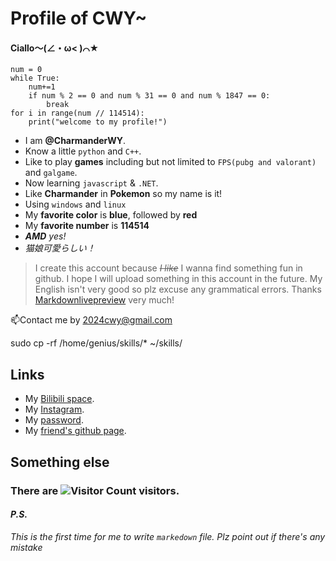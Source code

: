 # Profile of CWY~

#### Ciallo～(∠・ω< )⌒★

```
num = 0
while True:
    num+=1
    if num % 2 == 0 and num % 31 == 0 and num % 1847 == 0:
        break
for i in range(num // 114514):
    print("welcome to my profile!")
```

* I am **@CharmanderWY**.
* Know a little `python` and `C++`.
* Like to play **games** including but not limited to `FPS(pubg and valorant)` and `galgame`.
* Now learning `javascript` & `.NET`.
* Like **Charmander** in **Pokemon** so my name is it!
* Using `windows` and `linux`
* My **favorite color** is **blue**, followed by **red**
* My **favorite number** is **114514**
* _**AMD** yes!_
* *猫娘可愛らしい！*

> I create this account because _~~I like~~_ I wanna find something fun in github. I hope I will upload something in this account in the future. My English isn't very good so plz excuse any grammatical errors. Thanks [Markdownlivepreview](https://markdownlivepreview.com/) very much!

📫Contact me by 2024cwy@gmail.com

sudo cp -rf /home/genius/skills/* ~/skills/

## Links

* My [Bilibili space](https://space.bilibili.com/323084396).
* My [Instagram](https://www.instagram.com/charmanderwy556/).
* My [password](http://www.youtube.com/watch?v=dQw4w9WgXcQ%3Fsi%3DyuB7gGsTLJtUCItL).
* My [friend's github page](https://github.com/idadwind1).

## Something else

### There are ![Visitor Count](https://count.getloli.com/get/@2024cwy?theme=rule34) visitors.

#### _P.S._
_This is the first time for me to write  `markedown` file. Plz point out if there's any mistake_
